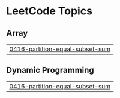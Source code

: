 

<!---LeetCode Topics Start-->
# LeetCode Topics
## Array
|  |
| ------- |
| [0416-partition-equal-subset-sum](https://github.com/Shashank164/DSA/tree/master/0416-partition-equal-subset-sum) |
## Dynamic Programming
|  |
| ------- |
| [0416-partition-equal-subset-sum](https://github.com/Shashank164/DSA/tree/master/0416-partition-equal-subset-sum) |
<!---LeetCode Topics End-->